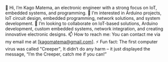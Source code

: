 👋 Hi, I’m Kago Matema, an electronic engineer with a strong focus on IoT, embedded systems, and programming.
👀 I’m interested in Arduino projects, IoT circuit design, embedded programming, network solutions, and system development.
💞️ I’m looking to collaborate on IoT-based solutions, Arduino development, custom embedded systems, network integration, and creating innovative electronic designs.
📫 How to reach me: You can contact me via my email me at [kagomatema@gmail.com].
⚡ Fun fact: The first computer virus was called "Creeper", It didn’t do any harm – it just displayed the message, “I’m the Creeper, catch me if you can!”
<!---
kagomatema/kagomatema is a ✨ special ✨ repository because its `README.md` (this file) appears on your GitHub profile.
You can click the Preview link to take a look at your changes.
--->
